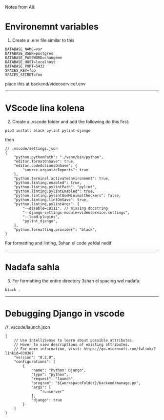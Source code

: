 Notes from Ali:

# Environemnt variables

1) Create a .env file similar to this

```
DATABASE_NAME=vsr
DATABASE_USER=postgres
DATABASE_PASSWORD=changeme
DATABASE_HOST=localhost
DATABASE_PORT=5432
SPACES_KEY=foo
SPACES_SECRET=foo

```

place this at backend/videoservice/.env

---
# VScode lina kolena

2) Create a .vscode folder and add the following
do this first:

```
pip3 install black pylint pylint-django
```

then

```
// .vscode/settings.json
{
    "python.pythonPath": "./venv/bin/python",
    "editor.formatOnSave": true,
    "editor.codeActionsOnSave": {
        "source.organizeImports": true
    },
    "python.terminal.activateEnvironment": true,
    "python.linting.enabled": true,
    "python.linting.pylintPath": "pylint",
    "python.linting.pylintEnabled": true,
    "python.linting.pylintUseMinimalCheckers": false,
    "python.linting.lintOnSave": true,
    "python.linting.pylintArgs": [
        "--disable=C0111", // missing docstring
        "--django-settings-module=videoservice.settings",
        "--load-plugins",
        "pylint_django",
    ],
    "python.formatting.provider": "black",
}
```
For formatting and linting, 3shan el code yefdal nedif

---

# Nadafa sahla
3) For formatting the entire directory 3shan el spacing wel nadafa:
```
black .
```
---

# Debugging Django in vscode

// .vscode/launch.json

```
{
    // Use IntelliSense to learn about possible attributes.
    // Hover to view descriptions of existing attributes.
    // For more information, visit: https://go.microsoft.com/fwlink/?linkid=830387
    "version": "0.2.0",
    "configurations": [
        {
            "name": "Python: Django",
            "type": "python",
            "request": "launch",
            "program": "${workspaceFolder}/backend/manage.py",
            "args": [
                "runserver"
            ],
            "django": true
        }
    ]
}
```